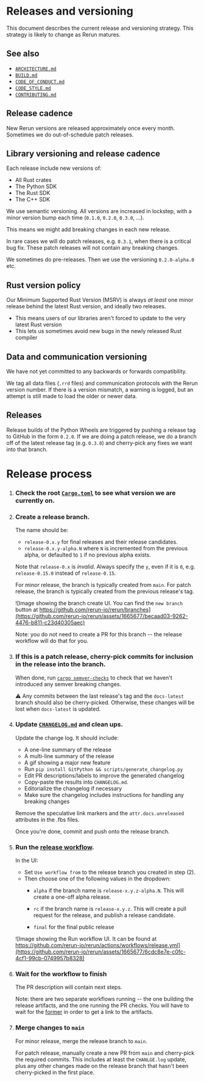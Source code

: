 # Releases and versioning
This document describes the current release and versioning strategy. This strategy is likely to change as Rerun matures.


## See also
* [`ARCHITECTURE.md`](ARCHITECTURE.md)
* [`BUILD.md`](BUILD.md)
* [`CODE_OF_CONDUCT.md`](CODE_OF_CONDUCT.md)
* [`CODE_STYLE.md`](CODE_STYLE.md)
* [`CONTRIBUTING.md`](CONTRIBUTING.md)


## Release cadence
New Rerun versions are released approximately once every month. Sometimes we do out-of-schedule patch releases.


## Library versioning and release cadence
Each release include new versions of:
* All Rust crates
* The Python SDK
* The Rust SDK
* The C++ SDK

We use semantic versioning. All versions are increased in lockstep, with a minor version bump each time (`0.1.0`, `0.2.0`, `0.3.0`, …).

This means we might add breaking changes in each new release.

In rare cases we will do patch releases, e.g. `0.3.1`, when there is a critical bug fix. These patch releases will not contain any breaking changes.

We sometimes do pre-releases. Then we use the versioning `0.2.0-alpha.0` etc.


## Rust version policy
Our Minimum Supported Rust Version (MSRV) is always _at least_ one minor release behind the latest Rust version, and ideally two releases.
* This means users of our libraries aren't forced to update to the very latest Rust version
* This lets us sometimes avoid new bugs in the newly released Rust compiler


## Data and communication versioning
We have not yet committed to any backwards or forwards compatibility.

We tag all data files (`.rrd` files) and communication protocols with the Rerun version number. If there is a version mismatch, a warning is logged, but an attempt is still made to load the older or newer data.


## Releases
Release builds of the Python Wheels are triggered by pushing a release tag to GitHub in the form `0.2.0`.
If we are doing a patch release, we do a branch off of the latest release tag (e.g. `0.3.0`) and cherry-pick any fixes we want into that branch.

# Release process

1. ### Check the root [`Cargo.toml`](/Cargo.toml) to see what version we are currently on.

2. ### Create a release branch.

   The name should be:
   - `release-0.x.y` for final releases and their release candidates.
   - `release-0.x.y-alpha.N` where `N` is incremented from the previous alpha,
     or defaulted to `1` if no previous alpha exists.

   Note that `release-0.x` is _invalid_. Always specify the `y`, even if it is `0`,
   e.g. `release-0.15.0` instead of `release-0.15`.

   For minor release, the branch is typically created from `main`. For patch release, the branch is typically created
   from the previous release's tag.

   ![Image showing the branch create UI. You can find the `new branch` button at https://github.com/rerun-io/rerun/branches](https://github.com/rerun-io/rerun/assets/1665677/becaad03-9262-4476-b811-c23d40305aec)

   Note: you do not need to create a PR for this branch -- the release workflow will do that for you.

3. ### If this is a patch release, cherry-pick commits for inclusion in the release into the branch.

   When done, run [`cargo semver-checks`](https://github.com/obi1kenobi/cargo-semver-checks) to check that we haven't introduced any semver breaking changes.

   :warning: Any commits between the last release's tag and the `docs-latest` branch should also be cherry-picked.
   Otherwise, these changes will be lost when `docs-latest` is updated.

4. ### Update [`CHANGELOG.md`](/CHANGELOG.md) and clean ups.

    Update the change log. It should include:
      - A one-line summary of the release
      - A multi-line summary of the release
      - A gif showing a major new feature
      - Run `pip install GitPython && scripts/generate_changelog.py`
      - Edit PR descriptions/labels to improve the generated changelog
      - Copy-paste the results into `CHANGELOG.md`.
      - Editorialize the changelog if necessary
      - Make sure the changelog includes instructions for handling any breaking changes

    Remove the speculative link markers and the `attr.docs.unreleased` attributes in the .fbs files.

    Once you're done, commit and push onto the release branch.

5. ### Run the [release workflow](https://github.com/rerun-io/rerun/actions/workflows/release.yml).

   In the UI:
   - Set `Use workflow from` to the release branch you created in step (2).
   - Then choose one of the following values in the dropdown:
     - `alpha` if the branch name is `release-x.y.z-alpha.N`.
       This will create a one-off alpha release.

     - `rc` if the branch name is `release-x.y.z`.
       This will create a pull request for the release, and publish a release candidate.

     - `final` for the final public release

   ![Image showing the Run workflow UI. It can be found at https://github.com/rerun-io/rerun/actions/workflows/release.yml](https://github.com/rerun-io/rerun/assets/1665677/6cdc8e7e-c0fc-4cf1-99cb-0749957b8328)

6. ### Wait for the workflow to finish

   The PR description will contain next steps.

   Note: there are two separate workflows running -- the one building the release artifacts, and the one running the PR checks.
   You will have to wait for the [former](https://github.com/rerun-io/rerun/actions/workflows/release.yml) in order to get a link to the artifacts.

7. ### Merge changes to `main`

   For minor release, merge the release branch to `main`.

   For patch release, manually create a new PR from `main` and cherry-pick the required commits. This includes at least
   the `CHANLGE.log` update, plus any other changes made on the release branch that hasn't been cherry-picked in the
   first place.
